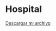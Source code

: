 # Hospital
<a href="https://github.com/Leibril2007/Hospital/raw/refs/heads/main/src/descargas/Hospital.jar" download="Hospital.jar">Descargar mi archivo</a>
